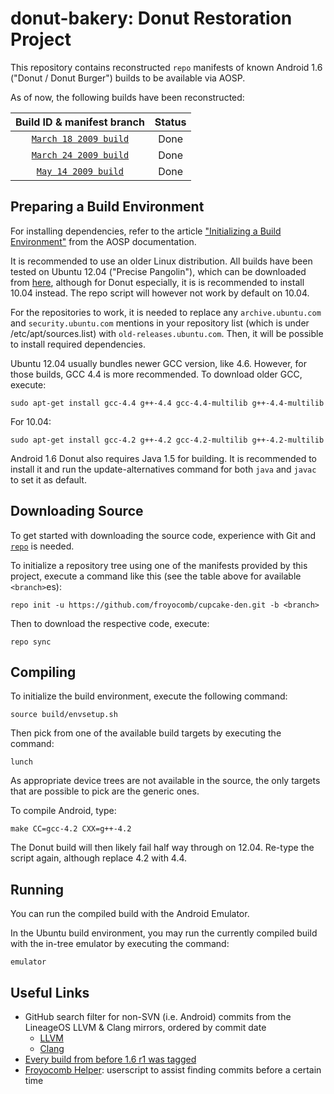 donut-bakery: Donut Restoration Project 
===========================================

This repository contains reconstructed `repo` manifests of known Android 1.6 ("Donut / Donut Burger") builds to be available via AOSP.

As of now, the following builds have been reconstructed:

| Build ID & manifest branch               | Status              |
| :--------------------------------------: | :-----------------: |
| [`March 18 2009 build`]                  | Done                |
| [`March 24 2009 build`]                  | Done                |
| [`May 14 2009 build`]                    | Done                |

[`March 18 2009 build`]: https://github.com/froyocomb/donut-bakery/tree/MASTER-20090318
[`March 24 2009 build`]: https://github.com/froyocomb/donut-bakery/tree/MASTER-20090324
[`May 14 2009 build`]: https://github.com/froyocomb/donut-bakery/tree/MASTER-20090514

Preparing a Build Environment
-----------------

For installing dependencies, refer to the article ["Initializing a Build Environment"](https://web.archive.org/web/20140208084633/http://source.android.com/source/initializing.html) from the AOSP documentation.

It is recommended to use an older Linux distribution. All builds have been tested on Ubuntu 12.04 ("Precise Pangolin"), which can be downloaded from [here](https://old-releases.ubuntu.com/releases/12.04/ubuntu-12.04.5-desktop-amd64.iso), although for Donut especially, it is is recommended to install 10.04 instead. The repo script will however not work by default on 10.04.

For the repositories to work, it is needed to replace any `archive.ubuntu.com` and `security.ubuntu.com` mentions in your repository list (which is under /etc/apt/sources.list) with `old-releases.ubuntu.com`. Then, it will be possible to install required dependencies.

Ubuntu 12.04 usually bundles newer GCC version, like 4.6. However, for those builds, GCC 4.4 is more recommended. To download older GCC, execute:

    sudo apt-get install gcc-4.4 g++-4.4 gcc-4.4-multilib g++-4.4-multilib  

For 10.04:

    sudo apt-get install gcc-4.2 g++-4.2 gcc-4.2-multilib g++-4.2-multilib  

Android 1.6 Donut also requires Java 1.5 for building. It is recommended to install it and run the update-alternatives command for both `java` and `javac` to set it as default.

Downloading Source
------------------

To get started with downloading the source code, experience with Git and [`repo`](https://source.android.com/docs/setup/reference/repo) is needed.

To initialize a repository tree using one of the manifests provided by this project, execute a command like this (see the table above for available `<branch>`es):

    repo init -u https://github.com/froyocomb/cupcake-den.git -b <branch>

Then to download the respective code, execute:

    repo sync

Compiling
---------

To initialize the build environment, execute the following command:

    source build/envsetup.sh

Then pick from one of the available build targets by executing the command:

    lunch

As appropriate device trees are not available in the source, the only targets that are possible to pick are the generic ones.

To compile Android, type:

    make CC=gcc-4.2 CXX=g++-4.2

The Donut build will then likely fail half way through on 12.04. Re-type the script again, although replace 4.2 with 4.4.

Running
-------

You can run the compiled build with the Android Emulator.

In the Ubuntu build environment, you may run the currently compiled build with the in-tree emulator by executing the command:

    emulator

Useful Links
------------

* GitHub search filter for non-SVN (i.e. Android) commits from the LineageOS LLVM & Clang mirrors, ordered by commit date
  * [LLVM](https://github.com/search?q=repo%3ALineageOS%2Fandroid_external_llvm+NOT+%22git-svn-id%3A%22&type=commits&s=committer-date&o=asc)
  * [Clang](https://github.com/search?q=repo%3ALineageOS%2Fandroid_external_clang+NOT+%22git-svn-id%3A%22&type=commits&s=committer-date&o=asc)
* [Every build from before 1.6 r1 was tagged]([https://android.googlesource.com/platform/build/+log/598288e321cc4cec399afb20ff6485bf3b8ac953](https://android.googlesource.com/platform/build/+log?s=cb6dae2336f976390031074ab80d4f29abc6268c))
* [Froyocomb Helper](https://gist.github.com/Dobby233Liu/c55c1e9c816facd153eeb19e386f53fd): userscript to assist finding commits before a certain time 

[^1]: The following builds have rendering issues as a result of several graphic-related changes done in their lifespan. These changes will not be fixed as the builds are meant to be as accurate as possible.
